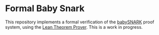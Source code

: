
# Formal Baby Snark

This repository implements a formal verification of the [babySNARK](https://github.com/initc3/babySNARK) proof system, using the [Lean Theorem Prover](https://leanprover.github.io/). This is a work in progress.
